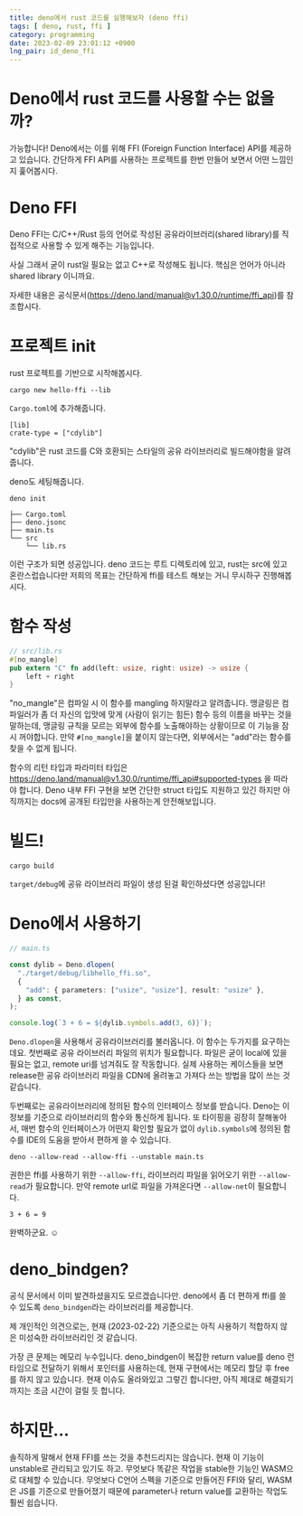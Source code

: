 ```yaml
---
title: deno에서 rust 코드를 실행해보자 (deno ffi)
tags: [ deno, rust, ffi ]
category: programming
date: 2023-02-09 23:01:12 +0900
lng_pair: id_deno_ffi
---
```


# Deno에서 rust 코드를 사용할 수는 없을까?

가능합니다! Deno에서는 이를 위해 FFI (Foreign Function Interface) API를 제공하고
있습니다. 간단하게 FFI API를 사용하는 프로젝트를 한번 만들어 보면서 어떤
느낌인지 훑어봅시다.

# Deno FFI

Deno FFI는 C/C++/Rust 등의 언어로 작성된 공유라이브러리(shared library)를
직접적으로 사용할 수 있게 해주는 기능입니다.

사실 그래서 굳이 rust일 필요는 없고 C++로 작성해도 됩니다. 핵심은 언어가 아니라
shared library 이니까요.

자세한 내용은 공식문서(https://deno.land/manual@v1.30.0/runtime/ffi_api)를
참조합시다.

# 프로젝트 init

rust 프로젝트를 기반으로 시작해봅시다.

```
cargo new hello-ffi --lib
```

`Cargo.toml`에 추가해줍니다.

```
[lib]
crate-type = ["cdylib"]
```

"cdylib"은 rust 코드를 C와 호환되는 스타일의 공유 라이브러리로 빌드해야함을
알려줍니다.

deno도 세팅해줍니다.

```
deno init
```

```
├── Cargo.toml
├── deno.jsonc
├── main.ts
└── src
    └── lib.rs
```

이런 구조가 되면 성공입니다. deno 코드는 루트 디렉토리에 있고, rust는 src에 있고
혼란스럽습니다만 저희의 목표는 간단하게 ffi를 테스트 해보는 거니 무시하구
진행해봅시다.

# 함수 작성

```rust
// src/lib.rs
#[no_mangle]
pub extern "C" fn add(left: usize, right: usize) -> usize {
    left + right
}
```

"no_mangle"은 컴파일 시 이 함수를 mangling 하지말라고 알려줍니다. 맹글링은
컴파일러가 좀 더 자신의 입맛에 맞게 (사람이 읽기는 힘든) 함수 등의 이름을 바꾸는
것을 말하는데, 맹글링 규칙을 모르는 외부에 함수를 노출해야하는 상황이므로 이
기능을 잠시 꺼야합니다. 만약 `#[no_mangle]`을 붙이지 않는다면, 외부에서는
"add"라는 함수를 찾을 수 없게 됩니다.

함수의 리턴 타입과 파라미터 타입은
https://deno.land/manual@v1.30.0/runtime/ffi_api#supported-types 을 따라야
합니다. Deno 내부 FFI 구현을 보면 간단한 struct 타입도 지원하고 있긴 하지만
아직까지는 docs에 공개된 타입만을 사용하는게 안전해보입니다.

# 빌드!

```
cargo build
```

`target/debug`에 공유 라이브러리 파일이 생성 된걸 확인하셨다면 성공입니다!

# Deno에서 사용하기

```ts
// main.ts

const dylib = Deno.dlopen(
  "./target/debug/libhello_ffi.so",
  {
    "add": { parameters: ["usize", "usize"], result: "usize" },
  } as const,
);

console.log(`3 + 6 = ${dylib.symbols.add(3, 6)}`);
```

`Deno.dlopen`을 사용해서 공유라이브러리를 불러옵니다. 이 함수는 두가지를
요구하는데요. 첫번째로 공유 라이브러리 파일의 위치가 필요합니다. 파일은 굳이
local에 있을 필요는 없고, remote uri를 넘겨줘도 잘 작동합니다. 실제 사용하는
케이스들을 보면 release한 공유 라이브러리 파일을 CDN에 올려놓고 가져다 쓰는
방법을 많이 쓰는 것 같습니다.

두번째로는 공유라이브러리에 정의된 함수의 인터페이스 정보를 받습니다. Deno는 이
정보를 기준으로 라이브러리의 함수와 통신하게 됩니다. 또 타이핑을 굉장히
잘해놓아서, 매번 함수의 인터페이스가 어떤지 확인할 필요가 없이 `dylib.symbols`에
정의된 함수를 IDE의 도움을 받아서 편하게 쓸 수 있습니다.

```
deno --allow-read --allow-ffi --unstable main.ts
```

권한은 ffi를 사용하기 위한 `--allow-ffi`, 라이브러리 파일을 읽어오기 위한
`--allow-read`가 필요합니다. 만약 remote url로 파일을 가져온다면 `--allow-net`이
필요합니다.

```
3 + 6 = 9
```

완벽하군요. ☺️

# deno_bindgen?

공식 문서에서 이미 발견하셨을지도 모르겠습니다만. deno에서 좀 더 편하게 ffi를 쓸
수 있도록 `deno_bindgen`라는 라이브러리를 제공합니다.

제 개인적인 의견으로는, 현재 (2023-02-22) 기준으로는 아직 사용하기 적합하지 않은
미성숙한 라이브러리인 것 같습니다.

가장 큰 문제는 메모리 누수입니다. deno_bindgen이 복잡한 return value를 deno
런타임으로 전달하기 위해서 포인터를 사용하는데, 현재 구현에서는 메모리 할당 후
free를 하지 않고 있습니다. 현재 이슈도 올라와있고 그렇긴 합니다만, 아직 제대로
해결되기까지는 조금 시간이 걸릴 듯 합니다.

# 하지만...

솔직하게 말해서 현재 FFI를 쓰는 것을 추천드리지는 않습니다. 현재 이 기능이
unstable로 관리되고 있기도 하고. 무엇보다 똑같은 작업을 stable한 기능인 WASM으로
대체할 수 있습니다. 무엇보다 C언어 스펙을 기준으로 만들어진 FFI와 달리, WASM은
JS를 기준으로 만들어졌기 때문에 parameter나 return value를 교환하는 작업도 훨씬
쉽습니다.
